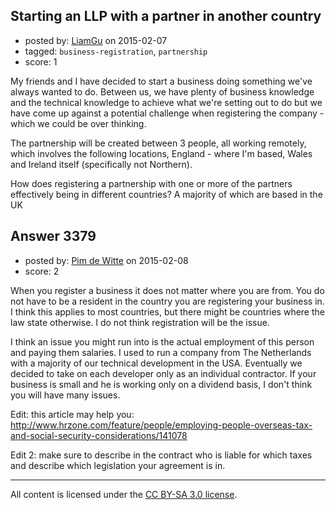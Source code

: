 ## Starting an LLP with a partner in another country

- posted by: [LiamGu](https://stackexchange.com/users/49424/liamgu) on 2015-02-07
- tagged: `business-registration`, `partnership`
- score: 1

<p>My friends and I have decided to start a business doing something we've always wanted to do. Between us, we have plenty of business knowledge and the technical knowledge to achieve what we're setting out to do but we have come up against a potential challenge when registering the company - which we could be over thinking.</p>

<p>The partnership will be created between 3 people, all working remotely, which involves the following locations, England - where I'm based, Wales and Ireland itself (specifically not Northern).</p>

<p>How does registering a partnership with one or more of the partners effectively being in different countries? A majority of which are based in the UK</p>



## Answer 3379

- posted by: [Pim de Witte](https://stackexchange.com/users/5375271/pim-de-witte) on 2015-02-08
- score: 2

<p>When you register a business it does not matter where you are from. You do not have to be a resident in the country you are registering your business in. I think this applies to most countries, but there might be countries where the law state otherwise. I do not think registration will be the issue. </p>

<p>I think an issue you might run into is the actual employment of this person and paying them salaries. I used to run a company from The Netherlands with a majority of our technical development in the USA. Eventually we decided to take on each developer only as an individual contractor. If your business is small and he is working only on a dividend basis, I don't think you will have many issues.</p>

<p>Edit: this article may help you: <a href="http://www.hrzone.com/feature/people/employing-people-overseas-tax-and-social-security-considerations/141078" rel="nofollow">http://www.hrzone.com/feature/people/employing-people-overseas-tax-and-social-security-considerations/141078</a></p>

<p>Edit 2: make sure to describe in the contract who is liable for which taxes and describe which legislation your agreement is in. </p>




---

All content is licensed under the [CC BY-SA 3.0 license](https://creativecommons.org/licenses/by-sa/3.0/).
